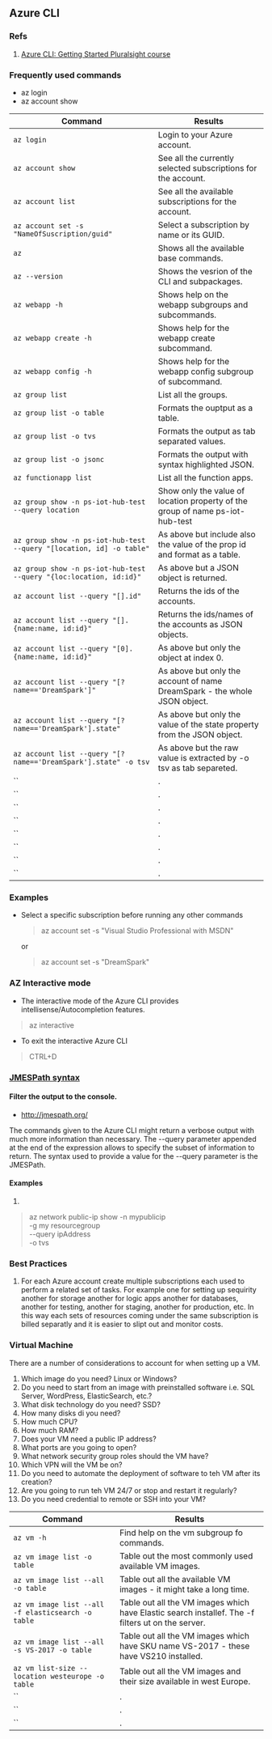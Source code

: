 ## Azure CLI

### Refs

1. [Azure CLI: Getting Started Pluralsight course](https://app.pluralsight.com/library/courses/azure-cli-getting-started/table-of-contents)

### Frequently used commands

- az login
- az account show

| Command                                                              | Results                                                                       |
| -------------------------------------------------------------------- | ----------------------------------------------------------------------------- |
| `az login`                                                           | Login to your Azure account.                                                  |
| `az account show`                                                    | See all the currently selected subscriptions for the account.                 |
| `az account list`                                                    | See all the available subscriptions for the account.                          |
| `az account set -s "NameOfSuscription/guid"`                         | Select a subscription by name or its GUID.                                    |
| `az`                                                                 | Shows all the available base commands.                                        |
| `az --version`                                                       | Shows the vesrion of the CLI and subpackages.                                 |
| `az webapp -h`                                                       | Shows help on the webapp subgroups and subcommands.                           |
| `az webapp create -h`                                                | Shows help for the webapp create subcommand.                                  |
| `az webapp config -h`                                                | Shows help for the webapp config subgroup of subcommand.                      |
| `az group list`                                                      | List all the groups.                                                          |
| `az group list -o table`                                             | Formats the ouptput as a table.                                               |
| `az group list -o tvs`                                               | Formats the output as tab separated values.                                   |
| `az group list -o jsonc`                                             | Formats the output with syntax highlighted JSON.                              |
| `az functionapp list`                                                | List all the function apps.                                                   |
| `az group show -n ps-iot-hub-test --query location`                  | Show only the value of location property of the group of name ps-iot-hub-test |
| `az group show -n ps-iot-hub-test --query "[location, id] -o table"` | As above but include also the value of the prop id and format as a table.     |
| `az group show -n ps-iot-hub-test --query "{loc:location, id:id}"`   | As above but a JSON object is returned.                                       |
| `az account list --query "[].id"`                                    | Returns the ids of the accounts.                                              |
| `az account list --query "[].{name:name, id:id}"`                    | Returns the ids/names of the accounts as JSON objects.                        |
| `az account list --query "[0].{name:name, id:id}"`                   | As above but only the object at index 0.                                      |
| `az account list --query "[?name=='DreamSpark']"`                    | As above but only the account of name DreamSpark - the whole JSON object.     |
| `az account list --query "[?name=='DreamSpark'].state"`              | As above but only the value of the state property from the JSON object.       |
| `az account list --query "[?name=='DreamSpark'].state" -o tsv`       | As above but the raw value is extracted by -o tsv as tab separeted.           |
| `` |.                                                                |
| `` |.                                                                |
| `` |.                                                                |
| `` |.                                                                |
| `` |.                                                                |
| `` |.                                                                |
| `` |.                                                                |
| `` |.                                                                |

### Examples

- Select a specific subscription before running any other commands

  > az account set -s "Visual Studio Professional with MSDN"

  or

  > az account set -s "DreamSpark"

### AZ Interactive mode

- The interactive mode of the Azure CLI provides intellisense/Autocompletion features.

> az interactive

- To exit the interactive Azure CLI

> CTRL+D

### [JMESPath syntax](http://jmespath.org/)

#### Filter the output to the console.

- http://jmespath.org/

The commands given to the Azure CLI might return a verbose output with much more information than
necessary. The --query parameter appended at the end of the expression allows to specify the subset
of information to return. The syntax used to provide a value for the --query parameter is the
JMESPath.

#### Examples

1.

> az network public-ip show
> -n mypublicip  
> -g my resourcegroup  
> --query ipAddress  
> -o tvs

### Best Practices

1. For each Azure account create multiple subscriptions each used to perform a related set of tasks.
   For example one for setting up sequirity another for storage another for logic apps another for databases,
   another for testing, another for staging, another for production, etc. In this way each sets of resources
   coming under the same subscription is billed separatly and it is easier to slipt out and monitor costs.

### Virtual Machine

There are a number of considerations to account for when setting up a VM.

1. Which image do you need? Linux or Windows?
2. Do you need to start from an image with preinstalled software i.e. SQL Server, WordPress, ElasticSearch, etc.?
3. What disk technology do you need? SSD?
4. How many disks di you need?
5. How much CPU?
6. How much RAM?
7. Does your VM need a public IP address?
8. What ports are you going to open?
9. What network security group roles should the VM have?
10. Which VPN will the VM be on?
11. Do you need to automate the deployment of software to teh VM after its creation?
12. Are you going to run teh VM 24/7 or stop and restart it regularly?
13. Do you need credential to remote or SSH into your VM?

| Command                                            | Results                                                                                           |
| -------------------------------------------------- | ------------------------------------------------------------------------------------------------- |
| `az vm -h`                                         | Find help on the vm subgroup fo commands.                                                         |
| `az vm image list -o table`                        | Table out the most commonly used available VM images.                                             |
| `az vm image list --all -o table`                  | Table out all the available VM images - it might take a long time.                                |
| `az vm image list --all -f elasticsearch -o table` | Table out all the VM images which have Elastic search installef. The -f filters ut on the server. |
| `az vm image list --all -s VS-2017 -o table`       | Table out all the VM images which have SKU name VS-2017 - these have VS210 installed.             |
| `az vm list-size --location westeurope -o table`   | Table out all the VM images and their size available in west Europe.                              |
| `` |.                                              |
| `` |.                                              |
| `` |.                                              |
